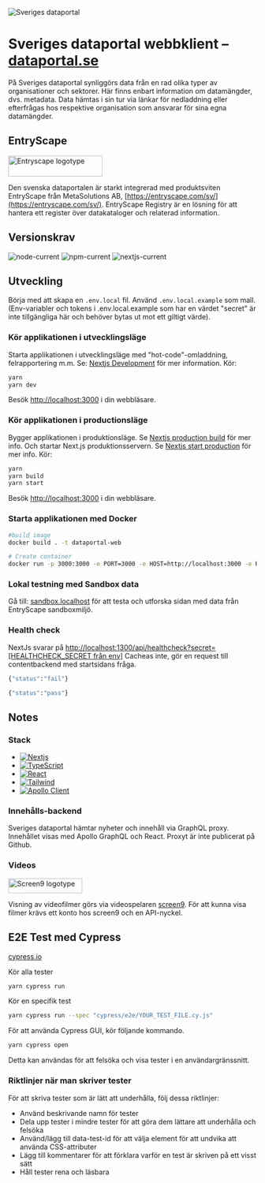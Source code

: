 ![Sveriges dataportal](https://www.dataportal.se/images/svdp-favicon-64.png)

# Sveriges dataportal webbklient – [dataportal.se](https://www.dataportal.se)

På Sveriges dataportal synliggörs data från en rad olika typer av organisationer och sektorer. Här finns enbart information om datamängder, dvs. metadata. Data hämtas i sin tur via länkar för nedladdning eller efterfrågas hos respektive organisation som ansvarar för sina egna datamängder.

## EntryScape

[<img alt="Entryscape logotype" src="https://entryscape.com/wp-content/uploads/2023/01/Entryscape-by-Metasolutions-w385px-Retina-2.png" width="191" height="42">](https://entryscape.com/sv)

Den svenska dataportalen är starkt integrerad med produktsviten EntryScape från MetaSolutions AB, [https://entryscape.com/sv/](https://entryscape.com/sv/).
EntryScape Registry är en lösning för att hantera ett register över datakataloger och relaterad information.

## Versionskrav

![node-current](https://img.shields.io/badge/node-22-green)
![npm-current](https://img.shields.io/badge/npm-10-green)
![nextjs-current](https://img.shields.io/badge/nextjs-13-green)

## Utveckling

Börja med att skapa en `.env.local` fil. Använd `.env.local.example` som mall.
(Env-variabler och tokens i .env.local.example som har en värdet "secret" är inte tillgängliga här och behöver bytas ut mot ett giltigt värde).

### Kör applikationen i utvecklingsläge

Starta applikationen i utvecklingsläge med "hot-code"-omladdning, felrapportering m.m. Se: [Nextjs Development](https://nextjs.org/docs/app/api-reference/next-cli#development) för mer information.
Kör:

```sh
yarn
yarn dev
```

Besök [http://localhost:3000](http://localhost:3000) i din webbläsare.

### Kör applikationen i productionsläge

Bygger applikationen i produktionsläge. Se [Nextjs production build](https://nextjs.org/docs/app/api-reference/next-cli#build) för mer info.
Och startar Next.js produktionsservern. Se [Nextjs start production](https://nextjs.org/docs/app/api-reference/next-cli#production) för mer info.
Kör:

```sh
yarn
yarn build
yarn start
```

Besök [http://localhost:3000](http://localhost:3000) i din webbläsare.

### Starta applikationen med Docker

```sh
#build image
docker build . -t dataportal-web

# Create container
docker run -p 3000:3000 -e PORT=3000 -e HOST=http://localhost:3000 -e REACT_APP_APOLLO_URL=http://localhost:1400 -e REACT_APP_RUNTIME_ENV=prod -e IMAGE_DOMAIN=host.docker.internal -e REACT_APP_MEDIA_BASE_URL="http://host.docker.internal:1400/assets/dataportal" --add-host=host.docker.internal:host-gateway dataportal-web
```

### Lokal testning med Sandbox data

Gå till: [sandbox.localhost](http://sandbox.localhost:3000/) för att testa och utforska sidan med data från EntryScape sandboxmiljö.

### Health check

NextJs svarar på [http://localhost:1300/api/healthcheck?secret=[HEALTHCHECK_SECRET från env]](http://localhost:1300/api/healthcheck?secret=)
Cacheas inte, gör en request till contentbackend med startsidans fråga.

```sh
{"status":"fail"}
```

```sh
{"status":"pass"}
```

## Notes

### Stack

- [![Nextjs](https://badgen.net/badge/Nextjs/JS%20framework/blue)](https://nextjs.org/)
- [![TypeScript](https://badgen.net/badge/TypeScript/Typad%20Js/blue)](https://www.typescriptlang.org/)
- [![React](https://badgen.net/badge/React/För%20UI/blue)](https://reactjs.org/)
- [![Tailwind](https://badgen.net/badge/Tailwind/För%20styling/blue)](https://tailwindcss.com/)
- [![Apollo Client](https://badgen.net/badge/Apollo%20Client/För%20datahämtning/blue)](https://www.apollographql.com/docs/react/)

### Innehålls-backend

Sveriges dataportal hämtar nyheter och innehåll via GraphQL proxy. Innehållet visas med Apollo GraphQL och React. Proxyt är inte publicerat på Github.

### Videos

[<img alt="Screen9 logotype" src="https://screen9.com/wp-content/uploads/Screen9-logo-Black-CMYK.svg" width="150" height="30">](https://screen9.com/)

Visning av videofilmer görs via videospelaren [screen9](https://screen9.com/). För att kunna visa filmer krävs ett konto hos screen9 och en API-nyckel.

## E2E Test med Cypress

[cypress.io](https://www.cypress.io/)

Kör alla tester

```bash
yarn cypress run
```

Kör en specifik test

```bash
yarn cypress run --spec "cypress/e2e/YOUR_TEST_FILE.cy.js"
```

För att använda Cypress GUI, kör följande kommando.

```bash
yarn cypress open
```

Detta kan användas för att felsöka och visa tester i en användargränssnitt.

### Riktlinjer när man skriver tester

För att skriva tester som är lätt att underhålla, följ dessa riktlinjer:

- Använd beskrivande namn för tester
- Dela upp tester i mindre tester för att göra dem lättare att underhålla och felsöka
- Använd/lägg till data-test-id för att välja element för att undvika att använda CSS-attributer
- Lägg till kommentarer för att förklara varför en test är skriven på ett visst sätt
- Håll tester rena och läsbara
